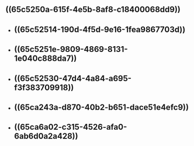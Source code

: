 ## ((65c5250a-615f-4e5b-8af8-c18400068dd9))
- ## ((65c52514-190d-4f5d-9e16-1fea9867703d))
- ## ((65c5251e-9809-4869-8131-1e040c888da7))
- ## ((65c52530-47d4-4a84-a695-f3f383709918))
- ## ((65ca243a-d870-40b2-b651-dace51e4efc9))
- ## ((65ca6a02-c315-4526-afa0-6ab6d0a2a428))